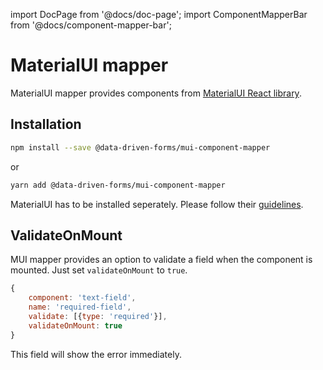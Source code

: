 import DocPage from '@docs/doc-page';
import ComponentMapperBar from '@docs/component-mapper-bar';

<DocPage>

# MaterialUI mapper

<ComponentMapperBar prefix="mui" href="https://material-ui.com/" />

MaterialUI mapper provides components from [MaterialUI React library](https://material-ui.com/).

## Installation

```bash
npm install --save @data-driven-forms/mui-component-mapper
```
or
```bash
yarn add @data-driven-forms/mui-component-mapper
```

MaterialUI has to be installed seperately. Please follow their [guidelines](https://material-ui.com/getting-started/installation/).

## ValidateOnMount

MUI mapper provides an option to validate a field when the component is mounted. Just set `validateOnMount` to `true`.

```jsx
{
    component: 'text-field',
    name: 'required-field',
    validate: [{type: 'required'}],
    validateOnMount: true
}
```

This field will show the error immediately.

</DocPage>
